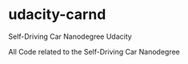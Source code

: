 # udacity-carnd
Self-Driving Car Nanodegree Udacity

All Code related to the Self-Driving Car Nanodegree
